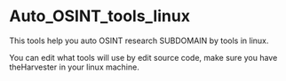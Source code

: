 # Auto_OSINT_tools_linux

This tools help you auto OSINT research SUBDOMAIN by tools in linux.

You can edit what tools will use by edit source code, make sure you have theHarvester in your linux machine.
